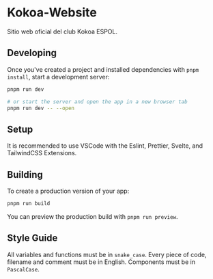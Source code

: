 # Kokoa-Website

Sitio web oficial del club Kokoa ESPOL.

## Developing

Once you've created a project and installed dependencies with `pnpm install`, start a development server:

```bash
pnpm run dev

# or start the server and open the app in a new browser tab
pnpm run dev -- --open
```

## Setup

It is recommended to use VSCode with the Eslint, Prettier, Svelte, and TailwindCSS Extensions.

## Building

To create a production version of your app:

```bash
pnpm run build
```

You can preview the production build with `pnpm run preview`.

## Style Guide

All variables and functions must be in `snake_case`.
Every piece of code, filename and comment must be in English.
Components must be in `PascalCase`.
